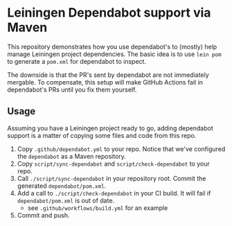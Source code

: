 # Leiningen Dependabot support via Maven

This repository demonstrates how you use dependabot's to (mostly) help
manage Leiningen project dependencies. The basic idea is to use `lein pom`
to generate a `pom.xml` for dependabot to inspect.

The downside is that the PR's sent by dependabot are not immediately mergable.
To compensate, this setup will make GitHub Actions fail in dependabot's PRs until you fix them yourself.

## Usage

Assuming you have a Leiningen project ready to go, adding dependabot support is a matter of
copying some files and code from this repo.

1. Copy `.github/dependabot.yml` to your repo. Notice that we've configured the `dependabot` as a Maven repository.
2. Copy `script/sync-dependabot` and `script/check-dependabot` to your repo.
3. Call `./script/sync-dependabot` in your repository root. Commit the generated `dependabot/pom.xml`.
4. Add a call to `./script/check-dependabot` in your CI build. It will fail if `dependabot/pom.xml` is out of date.
   - see `.github/workflows/build.yml` for an example
5. Commit and push.
